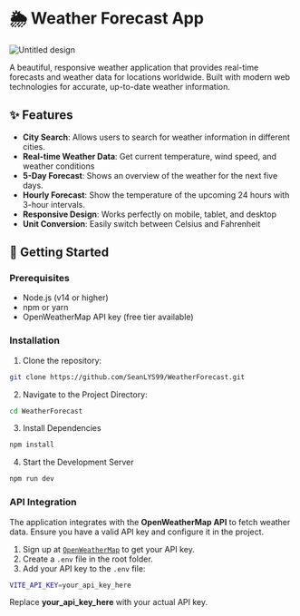 # 🌦️ Weather Forecast App

![Untitled design](https://github.com/user-attachments/assets/4b30fa39-8b67-46a6-b46f-59673f42a66c)


A beautiful, responsive weather application that provides real-time forecasts and weather data for locations worldwide. Built with modern web technologies for accurate, up-to-date weather information.

## ✨ Features

- **City Search**: Allows users to search for weather information in different cities.
- **Real-time Weather Data**: Get current temperature, wind speed, and weather conditions  
- **5-Day Forecast**: Shows an overview of the weather for the next five days.
- **Hourly Forecast**: Show the temperature of the upcoming 24 hours with 3-hour intervals. 
- **Responsive Design**: Works perfectly on mobile, tablet, and desktop  
- **Unit Conversion**: Easily switch between Celsius and Fahrenheit  

## 🚀 Getting Started

### Prerequisites
- Node.js (v14 or higher)
- npm or yarn
- OpenWeatherMap API key (free tier available)

### Installation
1. Clone the repository:
```bash
git clone https://github.com/SeanLYS99/WeatherForecast.git
```
2. Navigate to the Project Directory:
```bash
cd WeatherForecast
```
3. Install Dependencies
```bash
npm install
```
4. Start the Development Server
```bash
npm run dev
```

### API Integration
The application integrates with the **OpenWeatherMap API** to fetch weather data. Ensure you have a valid API key and configure it in the project.

1. Sign up at [`OpenWeatherMap`](https://openweathermap.org/api) to get your API key.
2. Create a `.env` file in the root folder.
3. Add your API key to the `.env` file:
```bash
VITE_API_KEY=your_api_key_here
```
Replace **your_api_key_here** with your actual API key.
